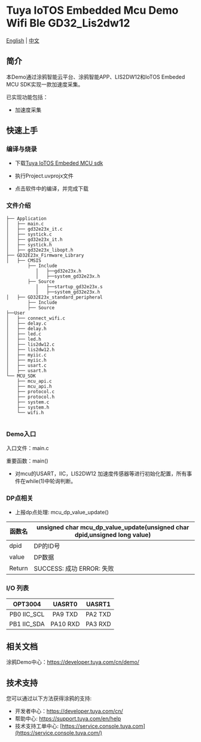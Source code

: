 # Tuya IoTOS Embedded Mcu Demo Wifi Ble GD32_Lis2dw12

[English](./README.md) | [中文](./README_zh.md)

## 简介 

本Demo通过涂鸦智能云平台、涂鸦智能APP、LIS2DW12和IoTOS Embeded MCU SDK实现一款加速度采集。

已实现功能包括：

+ 加速度采集




## 快速上手 

### 编译与烧录
+ 下载[Tuya IoTOS Embeded MCU sdk](https://registry.code.tuya-inc.top/hardware_developer/tuya-iotos-embeded-mcu-demo-4g-vending-machine/tree/master) 

+ 执行Project.uvprojx文件

+ 点击软件中的编译，并完成下载


### 文件介绍 

```
├── Application
│   ├── main.c
│   ├── gd32e23x_it.c
│   ├── systick.c
│   ├── gd32e23x_it.h
│   ├── systick.h
│   ├── gd32e23x_libopt.h
├── GD32E23x_Firmware_Library
│   ├── CMSIS
        ├── Include
           │   ├──gd32e23x.h
           │   ├──system_gd32e23x.h
        ├── Source
           │   ├──startup_gd32e23x.s
           │   ├──system_gd32e23x.h        
│   ├── GD32E23x_standard_peripheral
        ├── Include
        ├── Source
├──User
│   ├── connect_wifi.c
│   ├── delay.c
│   ├── delay.h
│   ├── led.c
│   ├── led.h
│   ├── lis2dw12.c
│   ├── lis2dw12.h
│   ├── myiic.c
│   ├── myiic.h
│   ├── usart.c
│   ├── usart.h
└── MCU_SDK
    ├── mcu_api.c
    ├── mcu_api.h
    ├── protocol.c
    ├── protocol.h
    ├── system.c
    ├── system.h
    └── wifi.h
    
```



### Demo入口

入口文件：main.c

重要函数：main()

+ 对mcu的USART，IIC，LIS2DW12 加速度传感器等进行初始化配置，所有事件在while(1)中轮询判断。




### DP点相关

+ 上报dp点处理: mcu_dp_value_update()

| 函数名 | unsigned char mcu_dp_value_update(unsigned char dpid,unsigned long value) |
| ------ | ------------------------------------------------------------ |
| dpid   | DP的ID号                                                     |
| value  | DP数据                                                       |
| Return | SUCCESS: 成功  ERROR: 失败                                   |



### I/O 列表 

|   OPT3004   |  UASRT0  | UASRT1  |
| :---------: | :------: | :-----: |
| PB0 IIC_SCL | PA9 TXD  | PA2 TXD |
| PB1 IIC_SDA | PA10 RXD | PA3 RXD |

## 相关文档

涂鸦Demo中心：https://developer.tuya.com/cn/demo/



## 技术支持

您可以通过以下方法获得涂鸦的支持:

- 开发者中心：https://developer.tuya.com/cn/
- 帮助中心: https://support.tuya.com/en/help
- 技术支持工单中心: [https://service.console.tuya.com](https://service.console.tuya.com/) 